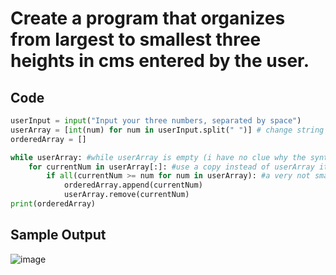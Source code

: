 # Create a program that organizes from largest to smallest three heights in cms entered by the user.

## Code
```.py
userInput = input("Input your three numbers, separated by space")
userArray = [int(num) for num in userInput.split(" ")] # change string to int and put into an array
orderedArray = []

while userArray: #while userArray is empty (i have no clue why the syntax is like this)
    for currentNum in userArray[:]: #use a copy instead of userArray itself...
        if all(currentNum >= num for num in userArray): #a very not smart way to sort but because we only have 3 elements.
            orderedArray.append(currentNum)
            userArray.remove(currentNum)
print(orderedArray)
```
## Sample Output
![image](https://github.com/user-attachments/assets/d0d4599e-20a2-4ce8-bac3-1de8a2a09130)
